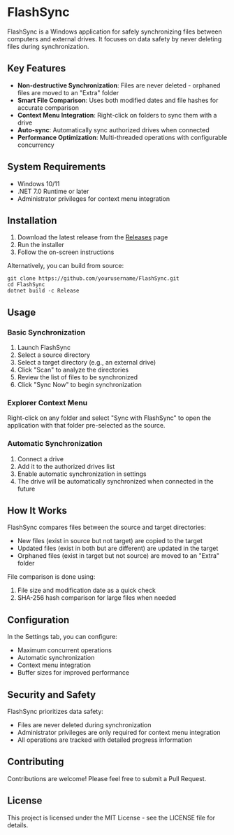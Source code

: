 # FlashSync

FlashSync is a Windows application for safely synchronizing files between computers and external drives. It focuses on data safety by never deleting files during synchronization.

## Key Features

- **Non-destructive Synchronization**: Files are never deleted - orphaned files are moved to an "Extra" folder
- **Smart File Comparison**: Uses both modified dates and file hashes for accurate comparison
- **Context Menu Integration**: Right-click on folders to sync them with a drive
- **Auto-sync**: Automatically sync authorized drives when connected
- **Performance Optimization**: Multi-threaded operations with configurable concurrency

## System Requirements

- Windows 10/11
- .NET 7.0 Runtime or later
- Administrator privileges for context menu integration

## Installation

1. Download the latest release from the [Releases](https://github.com/yourusername/FlashSync/releases) page
2. Run the installer
3. Follow the on-screen instructions

Alternatively, you can build from source:

```
git clone https://github.com/yourusername/FlashSync.git
cd FlashSync
dotnet build -c Release
```

## Usage

### Basic Synchronization

1. Launch FlashSync
2. Select a source directory
3. Select a target directory (e.g., an external drive)
4. Click "Scan" to analyze the directories
5. Review the list of files to be synchronized
6. Click "Sync Now" to begin synchronization

### Explorer Context Menu

Right-click on any folder and select "Sync with FlashSync" to open the application with that folder pre-selected as the source.

### Automatic Synchronization

1. Connect a drive
2. Add it to the authorized drives list
3. Enable automatic synchronization in settings
4. The drive will be automatically synchronized when connected in the future

## How It Works

FlashSync compares files between the source and target directories:

- New files (exist in source but not target) are copied to the target
- Updated files (exist in both but are different) are updated in the target
- Orphaned files (exist in target but not source) are moved to an "Extra" folder

File comparison is done using:
1. File size and modification date as a quick check
2. SHA-256 hash comparison for large files when needed

## Configuration

In the Settings tab, you can configure:

- Maximum concurrent operations
- Automatic synchronization
- Context menu integration
- Buffer sizes for improved performance

## Security and Safety

FlashSync prioritizes data safety:

- Files are never deleted during synchronization
- Administrator privileges are only required for context menu integration
- All operations are tracked with detailed progress information

## Contributing

Contributions are welcome! Please feel free to submit a Pull Request.

## License

This project is licensed under the MIT License - see the LICENSE file for details. 